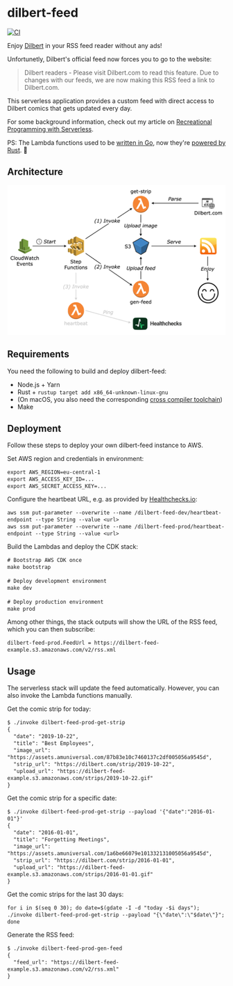 # dilbert-feed

[![CI](https://github.com/mlafeldt/dilbert-feed/workflows/Rust/badge.svg)](https://github.com/mlafeldt/dilbert-feed/actions)

Enjoy [Dilbert](https://dilbert.com/) in your RSS feed reader without any ads!

Unfortunetly, Dilbert's official feed now forces you to go to the website:

> Dilbert readers - Please visit Dilbert.com to read this feature. Due to changes with our feeds, we are now making this RSS feed a link to Dilbert.com.

This serverless application provides a custom feed with direct access to Dilbert comics that gets updated every day.

For some background information, check out my article on [Recreational Programming with Serverless](https://sharpend.io/recreational-programming-with-serverless/).

PS: The Lambda functions used to be [written in Go](https://github.com/mlafeldt/dilbert-feed/tree/golang), now they're [powered by Rust](https://github.com/mlafeldt/dilbert-feed/pull/6). 💪

## Architecture

![](architecture.png)

## Requirements

You need the following to build and deploy dilbert-feed:

- Node.js + Yarn
- Rust + `rustup target add x86_64-unknown-linux-gnu`
- (On macOS, you also need the corresponding [cross compiler toolchain](https://github.com/messense/homebrew-macos-cross-toolchains))
- Make

## Deployment

Follow these steps to deploy your own dilbert-feed instance to AWS.

Set AWS region and credentials in environment:

```console
export AWS_REGION=eu-central-1
export AWS_ACCESS_KEY_ID=...
export AWS_SECRET_ACCESS_KEY=...
```

Configure the heartbeat URL, e.g. as provided by [Healthchecks.io](https://healthchecks.io/):

```console
aws ssm put-parameter --overwrite --name /dilbert-feed-dev/heartbeat-endpoint --type String --value <url>
aws ssm put-parameter --overwrite --name /dilbert-feed-prod/heartbeat-endpoint --type String --value <url>
```

Build the Lambdas and deploy the CDK stack:

```console
# Bootstrap AWS CDK once
make bootstrap

# Deploy development environment
make dev

# Deploy production environment
make prod
```

Among other things, the stack outputs will show the URL of the RSS feed, which you can then subscribe:

```console
dilbert-feed-prod.FeedUrl = https://dilbert-feed-example.s3.amazonaws.com/v2/rss.xml
```

## Usage

The serverless stack will update the feed automatically. However, you can also invoke the Lambda functions manually.

Get the comic strip for today:

```console
$ ./invoke dilbert-feed-prod-get-strip
{
  "date": "2019-10-22",
  "title": "Best Employees",
  "image_url": "https://assets.amuniversal.com/87b83e10c7460137c2df005056a9545d",
  "strip_url": "https://dilbert.com/strip/2019-10-22",
  "upload_url": "https://dilbert-feed-example.s3.amazonaws.com/strips/2019-10-22.gif"
}
```

Get the comic strip for a specific date:

```console
$ ./invoke dilbert-feed-prod-get-strip --payload '{"date":"2016-01-01"}'
{
  "date": "2016-01-01",
  "title": "Forgetting Meetings",
  "image_url": "https://assets.amuniversal.com/1a6be66079e101332131005056a9545d",
  "strip_url": "https://dilbert.com/strip/2016-01-01",
  "upload_url": "https://dilbert-feed-example.s3.amazonaws.com/strips/2016-01-01.gif"
}
```

Get the comic strips for the last 30 days:

```console
for i in $(seq 0 30); do date=$(gdate -I -d "today -$i days"); ./invoke dilbert-feed-prod-get-strip --payload "{\"date\":\"$date\"}"; done
```

Generate the RSS feed:

```console
$ ./invoke dilbert-feed-prod-gen-feed
{
  "feed_url": "https://dilbert-feed-example.s3.amazonaws.com/v2/rss.xml"
}
```
